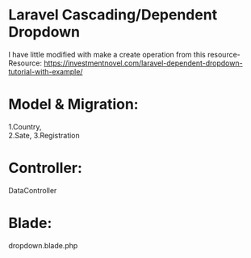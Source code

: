 # Laravel Cascading/Dependent Dropdown

I have little modified with make a create operation from this resource- 
Resource: https://investmentnovel.com/laravel-dependent-dropdown-tutorial-with-example/

# Model & Migration:
1.Country,  
2.Sate, 
3.Registration

# Controller:
DataController

# Blade:
dropdown.blade.php
